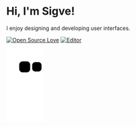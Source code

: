 # Hi, I'm Sigve!
I enjoy designing and developing user interfaces.

[![Open Source Love](https://badges.frapsoft.com/os/v2/open-source.svg?v=103)](https://github.com/ellerbrock/open-source-badges/)
[![Editor](https://img.shields.io/badge/Editor-VSCode-blue?style=flat-square&logo=visual-studio-code&logoColor=white)](https://code.visualstudio.com/)

![Snake animation](https://github.com/sifferhans/sifferhans/blob/output/github-contribution-snake.svg)
